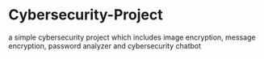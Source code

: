 # Cybersecurity-Project
a simple cybersecurity project which includes image encryption, message encryption, password analyzer and cybersecurity chatbot
